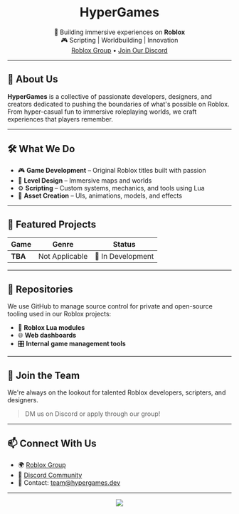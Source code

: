 <h1 align="center">HyperGames</h1>

<p align="center">
  🚀 Building immersive experiences on <strong>Roblox</strong> <br>
  🎮 Scripting | Worldbuilding | Innovation <br>
  <a href="https://www.roblox.com/groups/YOUR_GROUP_ID/HyperGames">Roblox Group</a> • 
  <a href="https://discord.gg/K8m3m2y2">Join Our Discord</a>
</p>

---

## 🧠 About Us

**HyperGames** is a collective of passionate developers, designers, and creators dedicated to pushing the boundaries of what's possible on Roblox. From hyper-casual fun to immersive roleplaying worlds, we craft experiences that players remember.

---

## 🛠️ What We Do

- 🎮 **Game Development** – Original Roblox titles built with passion
- 🧱 **Level Design** – Immersive maps and worlds
- ⚙️ **Scripting** – Custom systems, mechanics, and tools using Lua
- 🎨 **Asset Creation** – UIs, animations, models, and effects

---

## 🌟 Featured Projects

| Game | Genre | Status |
|------|-------|--------|
| **TBA** | Not Applicable | 🧪 In Development |

---

## 📁 Repositories

We use GitHub to manage source control for private and open-source tooling used in our Roblox projects:

- 🔧 **Roblox Lua modules**
- 🌐 **Web dashboards**
- 🎛️ **Internal game management tools**

---

## 🤝 Join the Team

We're always on the lookout for talented Roblox developers, scripters, and designers.  
> DM us on Discord or apply through our group!

---

## 📫 Connect With Us

- 🌍 [Roblox Group](https://www.roblox.com/communities/483379788/HyperGames-Develoment-Studio)
- 💬 [Discord Community](https://discord.gg/K8m3m2y2)
- 📨 Contact: team@hypergames.dev

---

<p align="center">
  <img src="https://skillicons.dev/icons?i=lua,github,figma,blender" />
</p>
